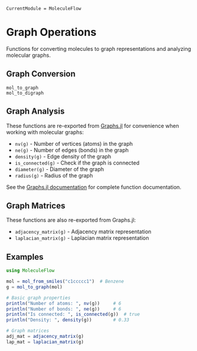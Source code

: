 ```@meta
CurrentModule = MoleculeFlow
```

# Graph Operations

Functions for converting molecules to graph representations and analyzing molecular graphs.

## Graph Conversion

```@docs
mol_to_graph
mol_to_digraph
```

## Graph Analysis

These functions are re-exported from [Graphs.jl](https://github.com/JuliaGraphs/Graphs.jl) for convenience when working with molecular graphs:

- `nv(g)` - Number of vertices (atoms) in the graph
- `ne(g)` - Number of edges (bonds) in the graph
- `density(g)` - Edge density of the graph
- `is_connected(g)` - Check if the graph is connected
- `diameter(g)` - Diameter of the graph
- `radius(g)` - Radius of the graph

See the [Graphs.jl documentation](https://juliagraphs.org/Graphs.jl/stable/) for complete function documentation.

## Graph Matrices

These functions are also re-exported from Graphs.jl:

- `adjacency_matrix(g)` - Adjacency matrix representation
- `laplacian_matrix(g)` - Laplacian matrix representation

## Examples

```julia
using MoleculeFlow

mol = mol_from_smiles("c1ccccc1")  # Benzene
g = mol_to_graph(mol)

# Basic graph properties
println("Number of atoms: ", nv(g))     # 6
println("Number of bonds: ", ne(g))     # 6
println("Is connected: ", is_connected(g))  # true
println("Density: ", density(g))        # 0.33

# Graph matrices
adj_mat = adjacency_matrix(g)
lap_mat = laplacian_matrix(g)
```